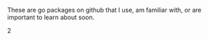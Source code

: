 
These are go packages on github that I use, am familiar with,
or are important to learn about soon.

2

